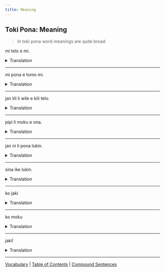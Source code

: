 ```yaml
---
title: Meaning
---
```


## Toki Pona: Meaning

> In toki pona word meanings are quite broad

mi telo e mi.
<details>
<summary>Translation</summary>

I am washing myself.
</details>

---

mi pona e tomo mi.
<details>
<summary>Translation</summary>

I am fixing my house.
</details>

---

jan lili li wile e kili telo.
<details>
<summary>Translation</summary>

The child wants fruit juice.
</details>

---

pipi li moku e ona.
<details>
<summary>Translation</summary>

The bug bit him.
</details>

---

jan ni li pona lukin.
<details>
<summary>Translation</summary>

That person is pretty.
</details>

---

sina ike lukin.
<details>
<summary>Translation</summary>

You are ugly.
</details>

---

ko jaki
<details>
<summary>Translation</summary>

poop
</details>

---

ko moku
<details>
<summary>Translation</summary>

baby food
</details>

---

jaki!
<details>
<summary>Translation</summary>

Yuck!
</details>

---

[Vocabulary](15Vocabulary.md) | [Table of Contents](toc.md) | [Compound Sentences](17CompoundSentences.md)